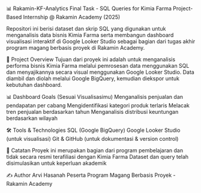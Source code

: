 📊 Rakamin-KF-Analytics
Final Task - SQL Queries for Kimia Farma Project-Based Internship @ Rakamin Academy (2025)

Repositori ini berisi dataset dan skrip SQL yang digunakan untuk menganalisis data bisnis Kimia Farma serta membangun dashboard visualisasi interaktif di Google Looker Studio sebagai bagian dari tugas akhir program magang berbasis proyek di Rakamin Academy.

📌 Project Overview
Tujuan dari proyek ini adalah untuk menganalisis performa bisnis Kimia Farma melalui pemrosesan data menggunakan SQL dan menyajikannya secara visual menggunakan Google Looker Studio.
Data diambil dan diolah melalui Google BigQuery, kemudian diekspor untuk kebutuhan dashboard.

📊 Dashboard Goals (Sesuai Visualisasimu)
Menganalisis penjualan dan pendapatan per cabang
Mengidentifikasi kategori produk terlaris
Melacak tren penjualan berdasarkan tahun
Menganalisis distribusi keuntungan berdasarkan wilayah

🛠 Tools & Technologies
SQL (Google BigQuery)
Google Looker Studio (untuk visualisasi)
Git & GitHub (untuk dokumentasi & version control)

📌 Catatan
Proyek ini merupakan bagian dari program pembelajaran dan tidak secara resmi terafiliasi dengan Kimia Farma
Dataset dan query telah disimulasikan untuk keperluan akademik

✍️ Author
Arvi Hasanah
Peserta Program Magang Berbasis Proyek - Rakamin Academy

